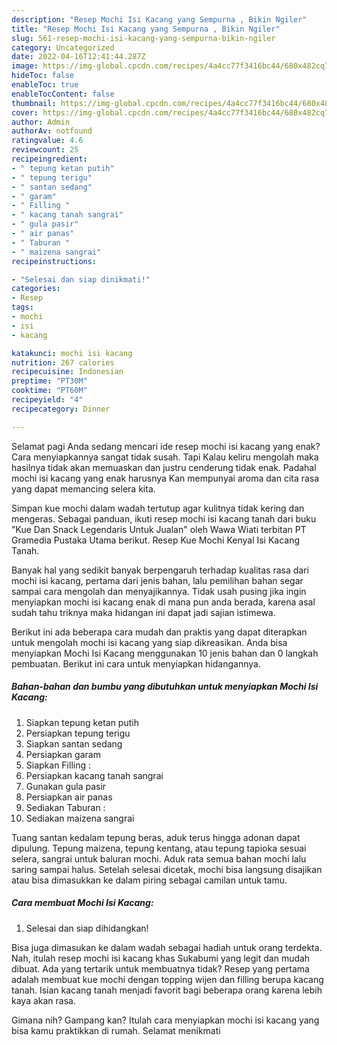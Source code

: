 ```yaml
---
description: "Resep Mochi Isi Kacang yang Sempurna , Bikin Ngiler"
title: "Resep Mochi Isi Kacang yang Sempurna , Bikin Ngiler"
slug: 561-resep-mochi-isi-kacang-yang-sempurna-bikin-ngiler
category: Uncategorized
date: 2022-04-16T12:41:44.287Z
image: https://img-global.cpcdn.com/recipes/4a4cc77f3416bc44/680x482cq70/mochi-isi-kacang-foto-resep-utama.jpg
hideToc: false
enableToc: true
enableTocContent: false
thumbnail: https://img-global.cpcdn.com/recipes/4a4cc77f3416bc44/680x482cq70/mochi-isi-kacang-foto-resep-utama.jpg
cover: https://img-global.cpcdn.com/recipes/4a4cc77f3416bc44/680x482cq70/mochi-isi-kacang-foto-resep-utama.jpg
author: Admin
authorAv: notfound
ratingvalue: 4.6
reviewcount: 25
recipeingredient:
- " tepung ketan putih"
- " tepung terigu"
- " santan sedang"
- " garam"
- " Filling "
- " kacang tanah sangrai"
- " gula pasir"
- " air panas"
- " Taburan "
- " maizena sangrai"
recipeinstructions:

- "Selesai dan siap dinikmati!"
categories:
- Resep
tags:
- mochi
- isi
- kacang

katakunci: mochi isi kacang 
nutrition: 267 calories
recipecuisine: Indonesian
preptime: "PT30M"
cooktime: "PT60M"
recipeyield: "4"
recipecategory: Dinner

---
```



Selamat pagi Anda sedang mencari ide resep mochi isi kacang yang enak? Cara menyiapkannya sangat tidak susah. Tapi Kalau keliru mengolah maka hasilnya tidak akan memuaskan dan justru cenderung tidak enak. Padahal mochi isi kacang yang enak harusnya Kan mempunyai aroma dan cita rasa yang dapat memancing selera kita.


Simpan kue mochi dalam wadah tertutup agar kulitnya tidak kering dan mengeras. Sebagai panduan, ikuti resep mochi isi kacang tanah dari buku &#34;Kue Dan Snack Legendaris Untuk Jualan&#34; oleh Wawa Wiati terbitan PT Gramedia Pustaka Utama berikut. Resep Kue Mochi Kenyal Isi Kacang Tanah.

Banyak hal yang sedikit banyak berpengaruh terhadap kualitas rasa dari mochi isi kacang, pertama dari jenis bahan, lalu pemilihan bahan segar sampai cara mengolah dan menyajikannya. Tidak usah pusing jika ingin menyiapkan mochi isi kacang enak di mana pun anda berada, karena asal sudah tahu triknya maka hidangan ini dapat jadi sajian istimewa.


Berikut ini ada beberapa cara mudah dan praktis yang dapat diterapkan untuk mengolah mochi isi kacang yang siap dikreasikan. Anda bisa menyiapkan Mochi Isi Kacang menggunakan 10 jenis bahan dan 0 langkah pembuatan. Berikut ini cara untuk menyiapkan hidangannya.

<!--inarticleads1-->

##### Bahan-bahan dan bumbu yang dibutuhkan untuk menyiapkan Mochi Isi Kacang:

1. Siapkan  tepung ketan putih
1. Persiapkan  tepung terigu
1. Siapkan  santan sedang
1. Persiapkan  garam
1. Siapkan  Filling :
1. Persiapkan  kacang tanah sangrai
1. Gunakan  gula pasir
1. Persiapkan  air panas
1. Sediakan  Taburan :
1. Sediakan  maizena sangrai


Tuang santan kedalam tepung beras, aduk terus hingga adonan dapat dipulung. Tepung maizena, tepung kentang, atau tepung tapioka sesuai selera, sangrai untuk baluran mochi. Aduk rata semua bahan mochi lalu saring sampai halus. Setelah selesai dicetak, mochi bisa langsung disajikan atau bisa dimasukkan ke dalam piring sebagai camilan untuk tamu. 

<!--inarticleads2-->

##### Cara membuat Mochi Isi Kacang:


1. Selesai dan siap dihidangkan!

Bisa juga dimasukan ke dalam wadah sebagai hadiah untuk orang terdekta. Nah, itulah resep mochi isi kacang khas Sukabumi yang legit dan mudah dibuat. Ada yang tertarik untuk membuatnya tidak? Resep yang pertama adalah membuat kue mochi dengan topping wijen dan filling berupa kacang tanah. Isian kacang tanah menjadi favorit bagi beberapa orang karena lebih kaya akan rasa. 

Gimana nih? Gampang kan? Itulah cara menyiapkan mochi isi kacang yang bisa kamu praktikkan di rumah. Selamat menikmati
